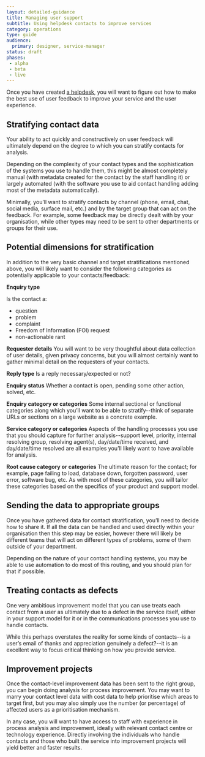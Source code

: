 ```yaml
---
layout: detailed-guidance
title: Managing user support
subtitle: Using helpdesk contacts to improve services
category: operations
type: guide
audience: 
  primary: designer, service-manager 
status: draft
phases:
 - alpha
 - beta
 - live
---
```


Once you have created [a helpdesk](/service-manual/making-software/helpdesk.html), you will want to figure out how to make the best use of user feedback to improve your service and the user experience.

## Stratifying contact data

Your ability to act quickly and constructively on user feedback will ultimately depend on the degree to which you can stratify contacts for analysis.

Depending on the complexity of your contact types and the sophistication of the systems you use to handle them, this might be almost completely manual (with metadata created for the contact by the staff handling it) or largely automated (with the software you use to aid contact handling adding most of the metadata automatically).

Minimally, you’ll want to stratify contacts by channel (phone, email, chat, social media, surface mail, etc.) and by the target group that can act on the feedback. For example, some feedback may be directly dealt with by your organisation, while other types may need to be sent to other departments or groups for their use.

## Potential dimensions for stratification

In addition to the very basic channel and target stratifications mentioned above, you will likely want to consider the following categories as potentially applicable to your contacts/feedback:

**Enquiry type**

Is the contact a: 

* question
* problem
* complaint
* Freedom of Information (FOI) request
* non-actionable rant

**Requester details**
You will want to be very thoughtful about data collection of user details, given privacy concerns, but you will almost certainly want to gather minimal detail on the requesters of your contacts.

**Reply type**
Is a reply necessary/expected or not?

**Enquiry status**
Whether a contact is open, pending some other action, solved, etc.

**Enquiry category or categories**
Some internal sectional or functional categories along which you’ll want to be able to stratify--think of separate URLs or sections on a large website as a concrete example.

**Service category or categories**
Aspects of the handling processes you use that you should capture for further analysis--support level, priority, internal resolving group, resolving agent(s), day/date/time received, and day/date/time resolved are all examples you’ll likely want to have available for analysis.

**Root cause category or categories**
The ultimate reason for the contact; for example, page failing to load, database down, forgotten password, user error, software bug, etc. As with most of these categories, you will tailor these categories based on the specifics of your product and support model.

## Sending the data to appropriate groups
Once you have gathered data for contact stratification, you’ll need to decide how to share it. If all the data can be handled and used directly within your organisation then this step may be easier, however there will likely be different teams that will act on different types of problems, some of them outside of your department.

Depending on the nature of your contact handling systems, you may be able to use automation to do most of this routing, and you should plan for that if possible.

## Treating contacts as defects
One very ambitious improvement model that you can use treats each contact from a user as ultimately due to a defect in the service itself, either in your support model for it or in the communications processes you use to handle contacts. 

While this perhaps overstates the reality for some kinds of contacts--is a user’s email of thanks and appreciation genuinely a defect?--it is an excellent way to focus critical thinking on how you provide service. 

## Improvement projects
Once the contact-level improvement data has been sent to the right group, you can begin doing analysis for process improvement. You may want to marry your contact level data with cost data to help prioritise which areas to target first, but you may also simply use the number (or percentage) of affected users as a prioritisation mechanism. 

In any case, you will want to have access to staff with experience in process analysis and improvement, ideally with relevant contact centre or technology experience. Directly involving the individuals who handle contacts and those who built the service into improvement projects will yield better and faster results.